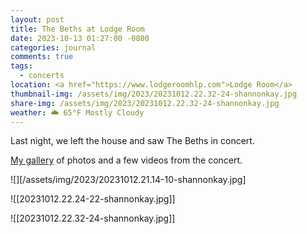 ```yaml
---
layout: post
title: The Beths at Lodge Room
date: 2023-10-13 01:27:00 -0800
categories: journal
comments: true
tags:
  - concerts
location: <a href="https://www.lodgeroomhlp.com">Lodge Room</a>
thumbnail-img: /assets/img/2023/20231012.22.32-24-shannonkay.jpg
share-img: /assets/img/2023/20231012.22.32-24-shannonkay.jpg
weather: 🌥️ 65°F Mostly Cloudy
---
```

Last night, we left the house and saw The Beths in concert.

[My gallery](https://photo.shannonkay.com/Events/The-Beths-at-Lodge-Room/) of photos and a few videos from the concert. 


![][/assets/img/2023/20231012.21.14-10-shannonkay.jpg]

![[20231012.22.24-22-shannonkay.jpg]]

![[20231012.22.32-24-shannonkay.jpg]]